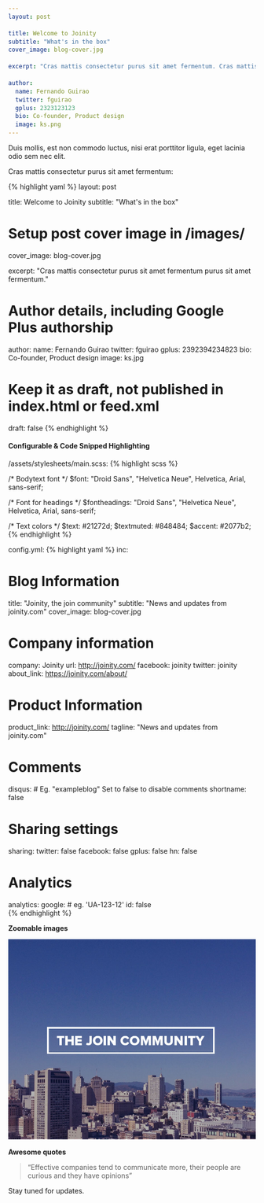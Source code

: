 ```yaml
---
layout: post

title: Welcome to Joinity
subtitle: "What's in the box"
cover_image: blog-cover.jpg

excerpt: "Cras mattis consectetur purus sit amet fermentum. Cras mattis consectetur purus sit amet fermentum."

author:
  name: Fernando Guirao
  twitter: fguirao
  gplus: 2323123123 
  bio: Co-founder, Product design
  image: ks.png
---
```


Duis mollis, est non commodo luctus, nisi erat porttitor ligula, eget lacinia odio sem nec elit.

Cras mattis consectetur purus sit amet fermentum:

{% highlight yaml %}
layout: post

title: Welcome to Joinity
subtitle: "What's in the box"

# Setup post cover image in /images/
cover_image: blog-cover.jpg

excerpt: "Cras mattis consectetur purus sit amet fermentum purus sit amet fermentum."

# Author details, including Google Plus authorship
author:
  name: Fernando Guirao
  twitter: fguirao
  gplus: 2392394234823 
  bio: Co-founder, Product design
  image: ks.jpg
  
# Keep it as draft, not published in index.html or feed.xml
draft: false
{% endhighlight %}

#### Configurable & Code Snipped Highlighting

/assets/stylesheets/main.scss:
{% highlight scss %}

/* Bodytext font */
$font: "Droid Sans", "Helvetica Neue", Helvetica, Arial, sans-serif;

/* Font for headings */
$fontheadings: "Droid Sans", "Helvetica Neue", Helvetica, Arial, sans-serif;

/* Text colors */
$text: #21272d;
$textmuted: #848484;
$accent: #2077b2;    
{% endhighlight %}

config.yml:
{% highlight yaml %}
inc:
  # Blog Information
  title:        "Joinity, the join community"
  subtitle:     "News and updates from joinity.com"
  cover_image:  blog-cover.jpg
  
  # Company information
  company:      Joinity
  url:          http://joinity.com/
  facebook:     joinity
  twitter:      joinity
  about_link:   https://joinity.com/about/
  
  # Product Information
  product_link: http://joinity.com/
  tagline:      "News and updates from joinity.com"
  
  # Comments
  disqus:
    # Eg. "exampleblog" Set to false to disable comments
    shortname:  false
  
  
  # Sharing settings
  sharing:
    twitter:    false
    facebook:   false
    gplus:      false
    hn:         false
    
  
 # Analytics     
  analytics:
    google: 
      # eg. 'UA-123-12'
      id:       false    
{% endhighlight %}

**Zoomable images**
<div class="full zoomable"><img src="/images/incorporated.jpg"></div>

**Awesome quotes**
> “Effective companies tend to communicate more, their people are curious and they have opinions”

Stay tuned for updates.